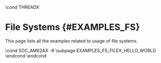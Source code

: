 \cond THREADX
#  File Systems {#EXAMPLES_FS}

This page lists all the examples related to usage of file systems.


\cond SOC_AM62AX
-# \subpage EXAMPLES_FS_FILEX_HELLO_WORLD
\endcond
\endcond

